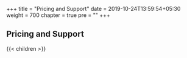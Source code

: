 +++
title = "Pricing and Support"
date = 2019-10-24T13:59:54+05:30
weight = 700
chapter = true
pre = ""
+++

<!-- ### rapyuta.io -->

## Pricing and Support

{{< children >}}
